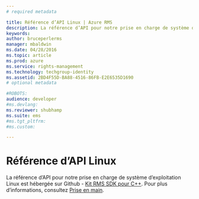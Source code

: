 ```yaml
---
# required metadata

title: Référence d’API Linux | Azure RMS
description: La référence d’API pour notre prise en charge de système d’exploitation Linux est hébergée sur Github.
keywords:
author: bruceperlerms
manager: mbaldwin
ms.date: 04/28/2016
ms.topic: article
ms.prod: azure
ms.service: rights-management
ms.technology: techgroup-identity
ms.assetid: 2BD4F55D-BA88-4516-86FB-E2E6535D1690
# optional metadata

#ROBOTS:
audience: developer
#ms.devlang:
ms.reviewer: shubhamp
ms.suite: ems
#ms.tgt_pltfrm:
#ms.custom:

---
```


# Référence d’API Linux

La référence d’API pour notre prise en charge de système d’exploitation Linux est hébergée sur Github - [Kit RMS SDK pour C++](http://azuread.github.io/rms-sdk-for-cpp/annotated.html). Pour plus d’informations, consultez [Prise en main](get-started.md).

 

 





<!--HONumber=Apr16_HO4-->


